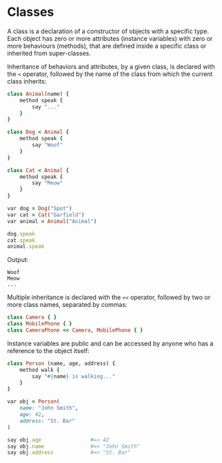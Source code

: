 # Classes

A class is a declaration of a constructor of objects with a specific type. Each object has zero or more attributes (instance variables) with zero or more behaviours (methods), that are defined inside a specific class or inherited from super-classes.

Inheritance of behaviors and attributes, by a given class, is declared with the `<` operator, followed by the name of the class from which the current class inherits:

```ruby
class Animal(name) {
    method speak {
        say "..."
    }
}

class Dog < Animal {
    method speak {
        say "Woof"
    }
}

class Cat < Animal {
    method speak {
        say "Meow"
    }
}

var dog = Dog("Spot")
var cat = Cat("Garfield")
var animal = Animal("Animal")

dog.speak
cat.speak
animal.speak
```

Output:

```text
Woof
Meow
...
```

Multiple inheritance is declared with the `<<` operator, followed by two or more class names, separated by commas:

```ruby
class Camera { }
class MobilePhone { }
class CameraPhone << Camera, MobilePhone { }
```

Instance variables are public and can be accessed by anyone who has a reference to the object itself:

```ruby
class Person (name, age, address) {
    method walk {
        say "#{name} is walking..."
    }
}

var obj = Person(
    name: "John Smith",
    age: 42,
    address: "St. Bar"
)

say obj.age                #=> 42
say obj.name               #=> "John Smith"
say obj.address            #=> "St. Bar"
```

